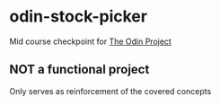 # odin-stock-picker

Mid course checkpoint for [The Odin Project](https://www.theodinproject.com/about)

## NOT a functional project

Only serves as reinforcement of the covered concepts
